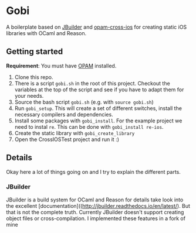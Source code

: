 # Gobi

A boilerplate based on [JBuilder](http://jbuilder.readthedocs.io/en/latest/) and [opam-cross-ios](https://github.com/whitequark/opam-cross-ios) for creating static iOS libraries with OCaml and Reason.

## Getting started

**Requirement**: You must have [OPAM](https://opam.ocaml.org/doc/Install.html) installed.
1. Clone this repo.
2. There is a script `gobi.sh` in the root of this project. Checkout the variables at the top of the script and see if you have to adapt them for your needs.
3. Source the bash script `gobi.sh` (e.g. with `source gobi.sh`)
4. Run `gobi_setup`. This will create a set of different switches, install the necessary compilers and dependencies.
5. Install some packages with `gobi_install`. For the example project we need to instal `re`. This can be done with `gobi_install re-ios`.
6. Create the static library with `gobi_create_library`
7. Open the CrossIOSTest project and run it :)


## Details
Okay here a lot of things going on and I try to explain the different parts.

### JBuilder
JBuilder is a build system for OCaml and Reason for details take look into the excellent [documentation]((http://jbuilder.readthedocs.io/en/latest/).
But that is not the complete truth. Currently JBuilder doesn't support creating object files or cross-compilation. I implemented these features in a fork of mine 